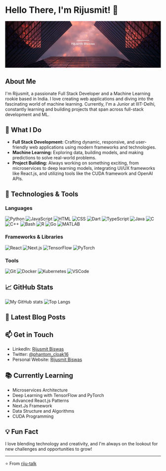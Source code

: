 # Hello There, I'm Rijusmit! 👋

![Profile Banner](https://raw.githubusercontent.com/riju-talk/riju-talk/main/Banner.jpg)

## About Me

I'm Rijusmit, a passionate Full Stack Developer and a Machine Learning rookie based in India. I love creating web applications and diving into the fascinating world of machine learning. Currently, I'm a Junior at IIIT-Delhi, constantly learning and building projects that span across full-stack development and ML.

## 🌟 What I Do

- **Full Stack Development:** Crafting dynamic, responsive, and user-friendly web applications using modern frameworks and technologies.
- **Machine Learning:** Exploring data, building models, and making predictions to solve real-world problems.
- **Project Building:** Always working on something exciting, from microservices to deep learning models, integrating UI/UX frameworks like React.js, and utilizing tools like the CUDA framework and OpenAI APIs.

## 🚀 Technologies & Tools

### Languages
![Python](https://img.shields.io/badge/-Python-3776AB?logo=python&logoColor=white&style=flat-square)
![JavaScript](https://img.shields.io/badge/-JavaScript-F7DF1E?logo=javascript&logoColor=white&style=flat-square)
![HTML](https://img.shields.io/badge/-HTML-E34F26?logo=html5&logoColor=white&style=flat-square)
![CSS](https://img.shields.io/badge/-CSS-1572B6?logo=css3&logoColor=white&style=flat-square)
![Dart](https://img.shields.io/badge/-Dart-0175C2?logo=dart&logoColor=white&style=flat-square)
![TypeScript](https://img.shields.io/badge/-TypeScript-3178C6?logo=typescript&logoColor=white&style=flat-square)
![Java](https://img.shields.io/badge/-Java-007396?logo=java&logoColor=white&style=flat-square)
![C](https://img.shields.io/badge/-C-A8B9CC?logo=c&logoColor=white&style=flat-square)
![C++](https://img.shields.io/badge/-C++-00599C?logo=cplusplus&logoColor=white&style=flat-square)
![Bash](https://img.shields.io/badge/-Bash-4EAA25?logo=gnubash&logoColor=white&style=flat-square)
![R](https://img.shields.io/badge/-R-276DC3?logo=r&logoColor=white&style=flat-square)
![Go](https://img.shields.io/badge/-Go-00ADD8?logo=go&logoColor=white&style=flat-square)
![MATLAB](https://img.shields.io/badge/-MATLAB-0076A8?logo=mathworks&logoColor=white&style=flat-square)

### Frameworks & Libraries
![React](https://img.shields.io/badge/-React-61DAFB?logo=react&logoColor=white&style=flat-square)
![Next.js](https://img.shields.io/badge/-Next.js-000000?logo=next.js&logoColor=white&style=flat-square)
![TensorFlow](https://img.shields.io/badge/-TensorFlow-FF6F00?logo=tensorflow&logoColor=white&style=flat-square)
![PyTorch](https://img.shields.io/badge/-PyTorch-EE4C2C?logo=pytorch&logoColor=white&style=flat-square)

### Tools
![Git](https://img.shields.io/badge/-Git-F05032?logo=git&logoColor=white&style=flat-square)
![Docker](https://img.shields.io/badge/-Docker-2496ED?logo=docker&logoColor=white&style=flat-square)
![Kubernetes](https://img.shields.io/badge/-Kubernetes-326CE5?logo=kubernetes&logoColor=white&style=flat-square)
![VSCode](https://img.shields.io/badge/-VSCode-007ACC?logo=visual-studio-code&logoColor=white&style=flat-square)

## 📈 GitHub Stats

![My GitHub stats](https://github-readme-stats.vercel.app/api?username=riju-talk&show_icons=true&theme=radical)
![Top Langs](https://github-readme-stats.vercel.app/api/top-langs/?username=riju-talk&layout=compact&theme=radical)

## 📝 Latest Blog Posts

<!-- BLOG-POST-LIST:START -->
<!-- BLOG-POST-LIST:END -->

## 📫 Get in Touch

- LinkedIn: [Rijusmit Biswas](https://www.linkedin.com/in/rijusmit-biswas-933a3524b/)
- Twitter: [@phantom_cloak16](https://x.com/Phantom_Cloak16)
- Personal Website: [Rijusmit Biswas](https://rijusmit-m3.vercel.app/home)

## 📚 Currently Learning

- Microservices Architecture
- Deep Learning with TensorFlow and PyTorch
- Advanced React.js Patterns
- Next.Js Framework
- Data Structure and Algorithms
- CUDA Programming

## 💡 Fun Fact

I love blending technology and creativity, and I'm always on the lookout for new challenges and opportunities to grow!

---

⭐️ From [riju-talk](https://github.com/riju-talk)

